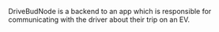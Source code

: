 DriveBudNode is a backend to an app which is responsible for communicating with the driver about their trip on an EV.